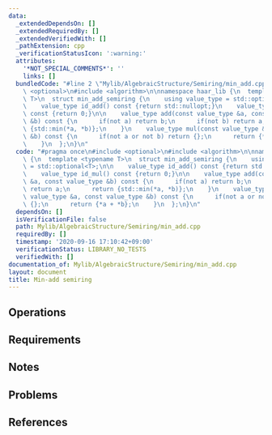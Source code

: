 ```yaml
---
data:
  _extendedDependsOn: []
  _extendedRequiredBy: []
  _extendedVerifiedWith: []
  _pathExtension: cpp
  _verificationStatusIcon: ':warning:'
  attributes:
    '*NOT_SPECIAL_COMMENTS*': ''
    links: []
  bundledCode: "#line 2 \"Mylib/AlgebraicStructure/Semiring/min_add.cpp\"\n#include\
    \ <optional>\n#include <algorithm>\n\nnamespace haar_lib {\n  template <typename\
    \ T>\n  struct min_add_semiring {\n    using value_type = std::optional<T>;\n\n\
    \    value_type id_add() const {return std::nullopt;}\n    value_type id_mul()\
    \ const {return 0;}\n\n    value_type add(const value_type &a, const value_type\
    \ &b) const {\n      if(not a) return b;\n      if(not b) return a;\n      return\
    \ {std::min(*a, *b)};\n    }\n    value_type mul(const value_type &a, const value_type\
    \ &b) const {\n      if(not a or not b) return {};\n      return {*a + *b};\n\
    \    }\n  };\n}\n"
  code: "#pragma once\n#include <optional>\n#include <algorithm>\n\nnamespace haar_lib\
    \ {\n  template <typename T>\n  struct min_add_semiring {\n    using value_type\
    \ = std::optional<T>;\n\n    value_type id_add() const {return std::nullopt;}\n\
    \    value_type id_mul() const {return 0;}\n\n    value_type add(const value_type\
    \ &a, const value_type &b) const {\n      if(not a) return b;\n      if(not b)\
    \ return a;\n      return {std::min(*a, *b)};\n    }\n    value_type mul(const\
    \ value_type &a, const value_type &b) const {\n      if(not a or not b) return\
    \ {};\n      return {*a + *b};\n    }\n  };\n}\n"
  dependsOn: []
  isVerificationFile: false
  path: Mylib/AlgebraicStructure/Semiring/min_add.cpp
  requiredBy: []
  timestamp: '2020-09-16 17:10:42+09:00'
  verificationStatus: LIBRARY_NO_TESTS
  verifiedWith: []
documentation_of: Mylib/AlgebraicStructure/Semiring/min_add.cpp
layout: document
title: Min-add semiring
---
```


## Operations

## Requirements

## Notes

## Problems

## References
